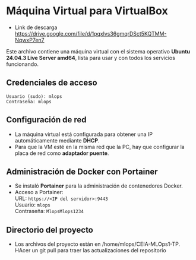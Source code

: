 
# Máquina Virtual para VirtualBox

- Link de descarga
	https://drive.google.com/file/d/1pqxlvs36gmqrDSct5KQTMM-NqwxP7en7

Este archivo contiene una máquina virtual con el sistema operativo **Ubuntu 24.04.3 Live Server amd64**, lista para usar y con todos los servicios funcionando.

## Credenciales de acceso
	Usuario (sudo): mlops  
	Contraseña: mlops

## Configuración de red

- La máquina virtual está configurada para obtener una IP automáticamente mediante **DHCP**.
- Para que la VM esté en la misma red que la PC, hay que configurar la placa de red como **adaptador puente**.

## Administración de Docker con Portainer

- Se instaló **Portainer** para la administración de contenedores Docker.
- Acceso a Portainer:  
	URL: `https://<IP del servidor>:9443`  
	Usuario: `mlops`  
	Contraseña: `MlopsMlops1234`

## Directorio del proyecto

- Los archivos del proyecto están en /home/mlops/CEIA-MLOps1-TP. HAcer un git pull para traer las actualizaciones del repositorio 
